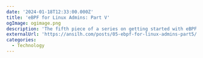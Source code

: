 ```yaml
---
date: '2024-01-18T12:33:00.000Z'
title: 'eBPF for Linux Admins: Part V'
ogImage: ogimage.png
description: 'The fifth piece of a series on getting started with eBPF for linux adminstrators'
externalUrl: 'https://ansilh.com/posts/05-ebpf-for-linux-admins-part5/'
categories:
  - Technology
---
```

